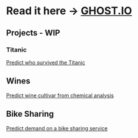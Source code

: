 # Read it here -> [GHOST.IO](https://npguy.ghost.io/)

## Projects - WIP

### Titanic 

[Predict who survived the Titanic](./titanic/titanic.ipynb)

## Wines 

[Predict wine cultivar from chemical analysis](./wines/wines.ipynb)

## Bike Sharing

[Predict demand on a bike sharing service](./bikesV2/bikes.ipynb)
